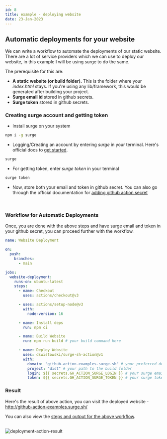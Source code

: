 ```yaml
---
id: 8
title: example - deploying website
date: 23-Jan-2023
---
```


## Automatic deployments for your website

We can write a workflow to automate the deployments of our static website. There are a lot of service providers which we can use to deploy our website, in this example I will be using surge to do the same.

The prerequisite for this are:

- **A static website (or build folder).** This is the folder where your _index.html_ stays. If you're using any lib/framework, this would be generated after building your project.
- **Surge email id** stored in github secrets.
- **Surge token** stored in github secrets.

### Creating surge account and getting token

- Install surge on your system

```bash
npm i -g surge
```

- Logging/Creating an account by entering _surge_ in your terminal. Here's official docs to <a href='https://surge.sh/help/getting-started-with-surge' target='_blank'>get started</a>.

```bash
surge
```

- For getting token, enter _surge token_ in your terminal

```bash
surge token
```

- Now, store both your email and token in github secret. You can also go through the official documentation for <a href='https://docs.github.com/en/actions/security-guides/encrypted-secrets#creating-encrypted-secrets-for-a-repository' target='_blank'>adding github action secret</a>

<br />

### Workflow for Automatic Deployments

Once, you are done with the above steps and have surge email and token in your github secret, you can proceed further with the workflow.

```yml
name: Website Deployment

on:
  push:
    branches:
      - main

jobs:
  website-deployment:
    runs-on: ubuntu-latest
    steps:
      - name: Checkout
        uses: actions/checkout@v3

      - uses: actions/setup-node@v3
        with:
          node-version: 16

      - name: Install deps
        run: npm ci

      - name: Build Website
        run: npm run build # your build command here

      - name: Deploy Website
        uses: dswistowski/surge-sh-action@v1
        with:
          domain: "github-action-examples.surge.sh" # your preferred domain (shouldn't be already taken by someone)
          project: "dist" # your path to the build folder
          login: ${{ secrets.GH_ACTION_SURGE_LOGIN }} # your surge email secret key
          token: ${{ secrets.GH_ACTION_SURGE_TOKEN }} # your surge token secret key
```

### Result

Here's the result of above action, you can visit the deployed website - <a href='http://github-action-examples.surge.sh/' target='_blank'>http://github-action-examples.surge.sh/</a>

You can also view the <a href='https://github.com/akulsr0/github-action-examples/actions/runs/4036483855/jobs/6939110980' target='_blank'>steps and output for the above workflow</a>.

<img style='margin: 1rem 0' src='https://user-images.githubusercontent.com/43666833/215323365-a31cbb8a-c7d5-4e69-b270-4ef6269304b8.png' alt='deployment-action-result'>
